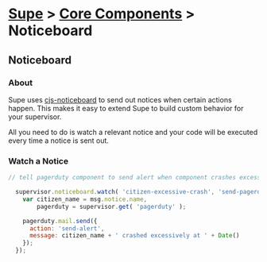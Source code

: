 # [Supe](../../README.md) > [Core Components](../core-components.md) > Noticeboard

## Noticeboard

### About
Supe uses [cjs-noticeboard](https://www.npmjs.com/package/cjs-noticeboard "cjs-noticeboard on npm") to send out notices when certain actions happen. This makes it easy to extend Supe to build custom behavior for your supervisor.

All you need to do is watch a relevant notice and your code will be executed every time a notice is sent out.

### Watch a Notice

```js
// tell pagerduty component to send alert when component crashes excessively

  supervisor.noticeboard.watch( 'citizen-excessive-crash', 'send-pagerduty-alert', function( msg ){
    var citizen_name = msg.notice.name,
        pagerduty = supervisor.get( 'pagerduty' );

    pagerduty.mail.send({
      action: 'send-alert',
      message: citizen_name + ' crashed excessively at ' + Date()
    });
  });
```